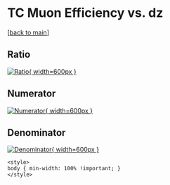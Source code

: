 # TC Muon Efficiency vs. dz

[[back to main](./)]



## Ratio

[![Ratio](../mtv/var/TC_13_eff_stack_dz.png){ width=600px }](../mtv/var/TC_13_eff_stack_dz.pdf)

## Numerator

[![Numerator](../mtv/num/TC_13_eff_stack_dz_num.png){ width=600px }](../mtv/num/TC_13_eff_stack_dz_num.pdf)

## Denominator

[![Denominator](../mtv/den/TC_13_eff_stack_dz_den.png){ width=600px }](../mtv/den/TC_13_eff_stack_dz_den.pdf)


``` {=html}
<style>
body { min-width: 100% !important; }
</style>
```

